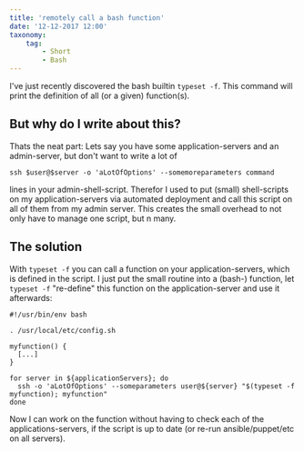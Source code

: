 ```yaml
---
title: 'remotely call a bash function'
date: '12-12-2017 12:00'
taxonomy:
    tag:
        - Short
        - Bash
---
```


I've just recently discovered the bash builtin `typeset -f`. This command will print the definition of all (or a given) function(s).

## But why do I write about this?
Thats the neat part: Lets say you have some application-servers and an admin-server, but don't want to write a lot of

```
ssh $user@$server -o 'aLotOfOptions' --somemoreparameters command
```

lines in your admin-shell-script. Therefor I used to put (small) shell-scripts on my application-servers via automated deployment and call this script on all of them from my admin server. This creates the small overhead to not only have to manage one script, but n many.

## The solution
With `typeset -f` you can call a function on your application-servers, which is defined in the script. I just put the small routine into a (bash-) function, let `typeset -f` "re-define" this function on the application-server and use it afterwards:

```
#!/usr/bin/env bash

. /usr/local/etc/config.sh

myfunction() {
  [...]
}

for server in ${applicationServers}; do
  ssh -o 'aLotOfOptions' --someparameters user@${server} "$(typeset -f myfunction); myfunction"
done
```

Now I can work on the function without having to check each of the applications-servers, if the script is up to date (or re-run ansible/puppet/etc on all servers).